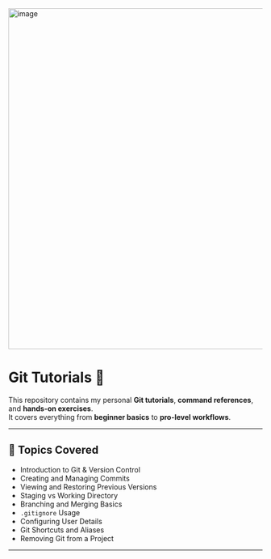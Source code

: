 <img width="1200" height="674" alt="image" src="https://github.com/user-attachments/assets/f134cd03-fc1f-4bef-a076-03d1632ada26" />



# Git Tutorials 🚀

This repository contains my personal **Git tutorials**, **command references**, and **hands-on exercises**.  
It covers everything from **beginner basics** to **pro-level workflows**.

---

## 📌 Topics Covered

- Introduction to Git & Version Control
- Creating and Managing Commits
- Viewing and Restoring Previous Versions
- Staging vs Working Directory
- Branching and Merging Basics
- `.gitignore` Usage
- Configuring User Details
- Git Shortcuts and Aliases
- Removing Git from a Project

---

